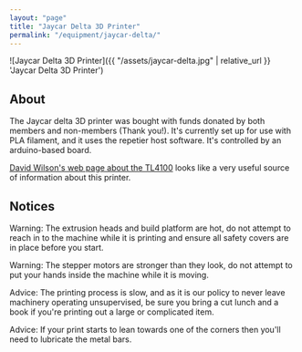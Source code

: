 ```yaml
---
layout: "page"
title: "Jaycar Delta 3D Printer"
permalink: "/equipment/jaycar-delta/"
---
```


![Jaycar Delta 3D Printer]({{ "/assets/jaycar-delta.jpg" | relative_url }} 'Jaycar Delta 3D Printer')

## About

The Jaycar delta 3D printer was bought with funds donated by both members and non-members (Thank you!). It's currently set up for use with PLA filament, and it uses the repetier host software. It's controlled by an arduino-based board.

[David Wilson's web page about the TL4100](https://dgwilson.wordpress.com/2016/06/12/3d-printing-with-the-jaycar-delta-rostok-tl-4100/) looks like a very useful source of information about this printer. 

## Notices

<span class="label label-danger">Warning:</span>
The extrusion heads and build platform are hot, do not attempt to reach in to the machine while it is printing and ensure all safety covers are in place before you start.

<span class="label label-danger">Warning:</span>
The stepper motors are stronger than they look, do not attempt to put your hands inside the machine while it is moving.

<span class="label label-info">Advice:</span>
The printing process is slow, and as it is our policy to never leave machinery operating unsupervised, be sure you bring a cut lunch and a book if you're printing out a large or complicated item.

<span class="label label-info">Advice:</span>
If your print starts to lean towards one of the corners then you'll need to lubricate the metal bars.

